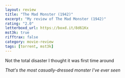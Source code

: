 ```yaml
---
layout: review
title: "The Mad Monster (1942)"
excerpt: "My review of The Mad Monster (1942)"
rating: "2.0"
letterboxd_url: https://boxd.it/8d61Kx
mst3k: true
rifftrax: false
category: movie-review
tags: [torrent, mst3k]
---
```


Not the total disaster I thought it was first time around

<i>That's the most casually-dressed monster I've
ever seen</i>

